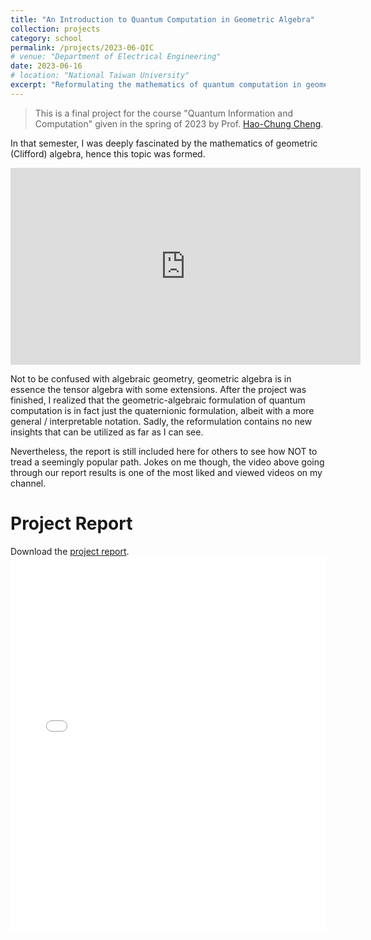 ```yaml
---
title: "An Introduction to Quantum Computation in Geometric Algebra"
collection: projects
category: school
permalink: /projects/2023-06-QIC
# venue: "Department of Electrical Engineering"
date: 2023-06-16
# location: "National Taiwan University"
excerpt: "Reformulating the mathematics of quantum computation in geometric (Clifford algebra). *Final project for the course \"Quantum Information and Computation\" given in the spring of 2023 by Prof. [Hao-Chung Cheng](http://www.hao-chung.info/).*"
---
```


> This is a final project for the course \"Quantum Information and Computation\" given in the spring of 2023 by Prof. [Hao-Chung Cheng](http://www.hao-chung.info/).

In that semester, I was deeply fascinated by the mathematics of geometric (Clifford) algebra, hence this topic was formed.

<iframe width="560" height="315" 
        src="https://www.youtube.com/embed/wMBSb2hwGUo?si=AWHrWtDkWexHIfQ-" 
        frameborder="0" 
        allow="accelerometer; autoplay; encrypted-media; gyroscope; picture-in-picture" 
        allowfullscreen>
</iframe>

Not to be confused with algebraic geometry, geometric algebra is in essence the tensor algebra with some extensions. After the project was finished, I realized that the geometric-algebraic formulation of quantum computation is in fact just the quaternionic formulation, albeit with a more general / interpretable notation. Sadly, the reformulation contains no new insights that can be utilized as far as I can see.

Nevertheless, the report is still included here for others to see how NOT to tread a seemingly popular path. Jokes on me though, the video above going through our report results is one of the most liked and viewed videos on my channel.

# Project Report
Download the [project report](/files/pdfs/projects/2023_QIC_final_project.pdf).
<embed src="/files/pdfs/projects/2023_QIC_final_project.pdf" type="application/pdf" width="100%" height="600px" />